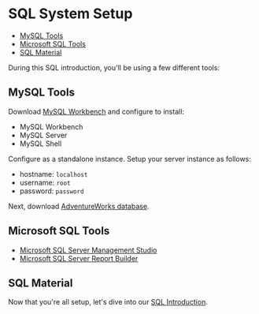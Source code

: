 # SQL System Setup

* [MySQL Tools](#mysql-tools)
* [Microsoft SQL Tools](#microsoft-sql-tools)
* [SQL Material](#sql-material)

During this SQL introduction, you'll be using a few different tools:

## MySQL Tools

Download [MySQL Workbench](https://dev.mysql.com/downloads/workbench/) and configure to install:

* MySQL Workbench
* MySQL Server
* MySQL Shell

Configure as a standalone instance. Setup your server instance as follows:

* hostname: `localhost`
* username: `root`
* password: `password`

Next, download [AdventureWorks database](https://sourceforge.net/projects/awmysql/).

## Microsoft SQL Tools

* [Microsoft SQL Server Management Studio](https://docs.microsoft.com/en-us/sql/ssms/download-sql-server-management-studio-ssms)
* [Microsoft SQL Server Report Builder](https://www.microsoft.com/en-us/download/details.aspx?id=53613)

## SQL Material

Now that you're all setup, let's dive into our [SQL Introduction](introduction.markdown).
